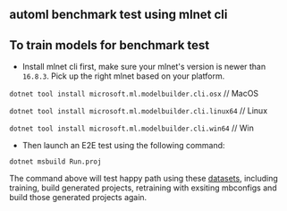 ## automl benchmark test using mlnet cli

## To train models for benchmark test
- Install mlnet cli first, make sure your mlnet's version is newer than `16.8.3`. Pick up the right mlnet based on your platform.

`dotnet tool install microsoft.ml.modelbuilder.cli.osx` // MacOS

`dotnet tool install microsoft.ml.modelbuilder.cli.linux64` // Linux

`dotnet tool install microsoft.ml.modelbuilder.cli.win64` // Win

- Then launch an E2E test using the following command:

`dotnet msbuild Run.proj`

The command above will test happy path using these [datasets](./Dataset.props), including training, build generated projects, retraining with exsiting mbconfigs and build those generated projects again.
